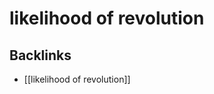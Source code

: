 # likelihood of revolution



<a id="orgf2f8ce4"></a>

## Backlinks

-   [[likelihood of revolution]]
